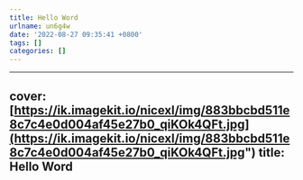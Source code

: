 ```yaml
---
title: Hello Word
urlname: un6g4w
date: '2022-08-27 09:35:41 +0800'
tags: []
categories: []
---
```


---
cover: 
[https://ik.imagekit.io/nicexl/img/883bbcbd511e8c7c4e0d004af45e27b0_qiKOk4QFt.jpg](https://ik.imagekit.io/nicexl/img/883bbcbd511e8c7c4e0d004af45e27b0_qiKOk4QFt.jpg")
title: Hello Word
---
